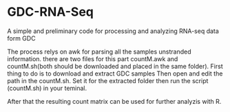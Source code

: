 # GDC-RNA-Seq
A simple and preliminary code for processing and analyzing RNA-seq data form GDC

The process relys on awk for parsing all the samples unstranded information. there are two files for this part countM.awk and countM.sh(both should be downloaded and placed in the same folder). 
First thing to do is to download and extract GDC samples
Then open and edit the path in the countM.sh. Set it for the extracted folder then run the script (countM.sh) in your teminal. 

After that the resulting count matrix can be used for further analyzis with R.
